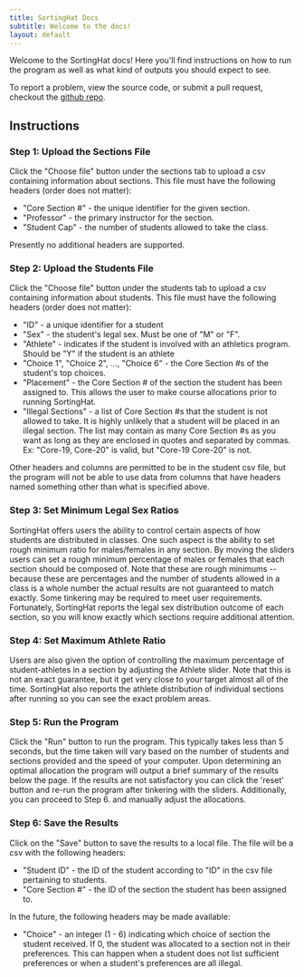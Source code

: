 ```yaml
---
title: SortingHat Docs
subtitle: Welcome to the docs!
layout: default
---
```


Welcome to the SortingHat docs! Here you'll find instructions on how to run the program as well as what kind of outputs you should expect to see. 

To report a problem, view the source code, or submit a pull request, checkout the [github repo](https://github.com/1800Blarbo/SortingHat.org).


## Instructions

### Step 1: Upload the Sections File

Click the "Choose file" button under the sections tab to upload a csv containing information about sections. This file must have the following headers (order does not matter):

* "Core Section #" - the unique identifier for the given section. 
* "Professor" - the primary instructor for the section.
* "Student Cap" - the number of students allowed to take the class. 

Presently no additional headers are supported. 

### Step 2: Upload the Students File

Click the "Choose file" button under the students tab to upload a csv containing information about students. This file must have the following headers (order does not matter):

* "ID" - a unique identifier for a student
* "Sex" - the student's legal sex. Must be one of "M" or "F".
* "Athlete" - indicates if the student is involved with an athletics program. Should be "Y" if the student is an athlete
* "Choice 1", "Choice 2", ..., "Choice 6" - the Core Section #s of the student's top choices.
* "Placement" - the Core Section # of the section the student has been assigned to. This allows the user to make course allocations prior to running SortingHat. 
* "Illegal Sections" - a list of Core Section #s that the student is not allowed to take.  It is highly unlikely that a student will be placed in an illegal section. The list may contain as many Core Section #s as you want as long as they are enclosed in quotes and separated by commas. Ex: "Core-19, Core-20" is valid, but "Core-19 Core-20" is not.

Other headers and columns are permitted to be in the student csv file, but the program will not be able to use data from columns that have headers named something other than what is specified above.

### Step 3: Set Minimum Legal Sex Ratios

SortingHat offers users the ability to control certain aspects of how students are distributed in classes. One such aspect is the ability to set rough minimum ratio for males/females in any section. By moving the sliders users can set a rough minimum percentage of males or females that each section should be composed of. Note that these are rough minimums -- because these are percentages and the number of students allowed in a class is a whole number the actual results are not guaranteed to match exactly. Some tinkering may be required to meet user requirements. Fortunately, SortingHat reports the legal sex distribution outcome of each section, so you will know exactly which sections require additional attention.

### Step 4: Set Maximum Athlete Ratio

Users are also given the option of controlling the maximum percentage of student-athletes in a section by adjusting the Athlete slider. Note that this is not an exact guarantee, but it get very close to your target almost all of the time. SortingHat also reports the athlete distribution of individual sections after running so you can see the exact problem areas.

### Step 5: Run the Program

Click the "Run" button to run the program. This typically takes less than 5 seconds, but the time taken will vary based on the number of students and sections provided and the speed of your computer. Upon determining an optimal allocation the program will output a brief summary of the results below the page. If the results are not satisfactory you can click the 'reset' button and re-run the program after tinkering with the sliders. Additionally, you can proceed to Step 6. and manually adjust the allocations. 

### Step 6: Save the Results

Click on the "Save" button to save the results to a local file. The file will be a csv with the following headers:

* "Student ID" - the ID of the student according to "ID" in the csv file pertaining to students.
* "Core Section #" - the ID of the section the student has been assigned to.

In the future, the following headers may be made available:

* "Choice" - an integer (1 - 6) indicating which choice of section the student received. If 0, the student was allocated to a section not in their preferences. This can happen when a student does not list sufficient preferences or when a student's preferences are all illegal.

